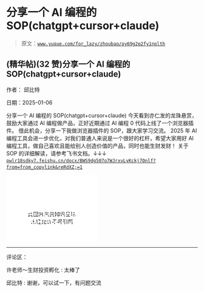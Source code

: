# 分享一个 AI 编程的 SOP(chatgpt+cursor+claude)

> 原文：[`www.yuque.com/for_lazy/zhoubao/oy69g2p2fy1nplth`](https://www.yuque.com/for_lazy/zhoubao/oy69g2p2fy1nplth)

## (精华帖)(32 赞)分享一个 AI 编程的 SOP(chatgpt+cursor+claude)

作者： 邱比特

日期：2025-01-06

分享一个 AI 编程的 SOP(chatgpt+cursor+claude)
今天看到亦仁发的龙珠悬赏，鼓励大家通过 AI 编程做产品，正好近期通过 AI 编程 0 代码上线了一个浏览器插件。
借此机会，分享一下我做浏览器插件的 SOP，跟大家学习交流。
2025 年 AI 编程工具会进一步优化，对我们普通人来说是一个很好的杠杆，希望大家用好 AI 编程工具，做自己喜欢且能给别人创造价值的产品，同时也能生财发财！
关于 SOP 的详细解读，请参考飞书文档。↓↓↓ [`pwlr18sdky7.feishu.cn/docx/BWS9dg507o7WJrxvLyKckj7Onlf?from=from_copylink&reRdXZ;=1`](https://pwlr18sdky7.feishu.cn/docx/BWS9dg507o7WJrxvLyKckj7Onlf?from=from_copylink&reRdXZ;=1)

![](img/573c0e9a03cad3b1ae9c910f7b382a64.png "None")

* * *

评论区：

许老师～生财投资孵化 : 太棒了

邱比特 : 谢谢，可以试一下，有问题交流